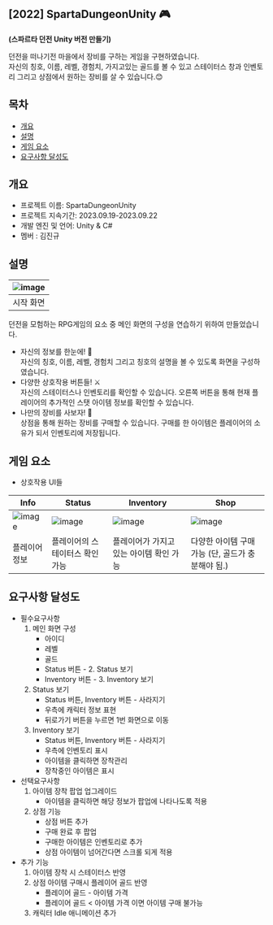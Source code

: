 <h2>[2022] SpartaDungeonUnity 🎮</h2>

**(스파르타 던전 Unity 버전 만들기)**

던전을 떠나기전 마을에서 장비를 구하는 게임을 구현하였습니다.<br> 자신의 칭호, 이름, 레벨, 경험치, 가지고있는 골드를 볼 수 있고 스테이터스 창과 인벤토리 그리고 상점에서 원하는 장비를 살 수 있습니다.😊
</div>

## 목차
  - [개요](#개요) 
  - [설명](#설명)
  - [게임 요소](#게임-요소)
  - [요구사항 달성도](#요구사항-달성도)

## 개요
- 프로젝트 이름: SpartaDungeonUnity
- 프로젝트 지속기간: 2023.09.19-2023.09.22
- 개발 엔진 및 언어: Unity & C#
- 멤버 : 김진규
## 설명
|![image](https://github.com/kjg5370/SpartaDungeonUnity/assets/105926662/cd9d5fd4-e17d-46dc-8848-a26bcaac2ffe)
|:---:|
|시작 화면|

던전을 모험하는 RPG게임의 요소 중 메인 화면의 구성을 연습하기 위하여 만들었습니다.<br>
- 자신의 정보를 한눈에! 🦉<br>
자신의 칭호, 이름, 레벨, 경험치 그리고 칭호의 설명을 볼 수 있도록 화면을 구성하였습니다.
- 다양한 상호작용 버튼들! ⚔️<br>
자신의 스테이터스나 인벤토리를 확인할 수 있습니다. 오른쪽 버튼을 통해 현재 플레이어의 추가적인 스탯 아이템 정보를 확인할 수 있습니다.
- 나만의 장비를 사보자! 💎<br>
상점을 통해 원하는 장비를 구매할 수 있습니다. 구매를 한 아이템은 플레이어의 소유가 되서 인벤토리에 저장됩니다.

## 게임 요소
- 상호작용 UI들

|Info|Status|Inventory|Shop|
|---|---|---|---|
|![image](https://github.com/kjg5370/SpartaDungeonUnity/assets/105926662/34ad4e04-e394-43a6-8d66-d5046696ab72)|![image](https://github.com/kjg5370/SpartaDungeonUnity/assets/105926662/e5ea3d31-03a5-47fa-b723-aecea63e0511)|![image](https://github.com/kjg5370/SpartaDungeonUnity/assets/105926662/eb85ba7f-1412-4fee-bd45-afc1e539aacb)|![image](https://github.com/kjg5370/SpartaDungeonUnity/assets/105926662/ae9fdf08-c08f-4253-ade9-7e38d43da41f)|
|플레이어 정보|플레이어의 스테이터스 확인 가능|플레이어가 가지고 있는 아이템 확인 가능|다양한 아이템 구매 가능 (단, 골드가 충분해야 됨.)

## 요구사항 달성도
- 필수요구사항
   1. 메인 화면 구성
      - 아이디
      - 레벨
      - 골드
      - Status 버튼  - 2. Status 보기
      - Inventory 버튼  - 3. Inventory 보기
   2. Status 보기
      - Status 버튼, Inventory 버튼 - 사라지기
      - 우측에 캐릭터 정보 표현
      - 뒤로가기 버튼을 누르면 1번 화면으로 이동
   3. Inventory 보기
      - Status 버튼, Inventory 버튼 - 사라지기
      - 우측에 인벤토리 표시
      - 아이템을 클릭하면 장착관리
      - 장착중인 아이템은 표시
- 선택요구사항
   1. 아이템 장착 팝업 업그레이드
      - 아이템을 클릭하면 해당 정보가 팝업에 나타나도록 적용
   2. 상점 기능
      - 상점 버튼 추가
      - 구매 완료 후 팝업
      - 구매한 아이템은 인벤토리로 추가
      - 상점 아이템이 넘어간다면 스크롤 되게 적용
- 추가 기능
   1. 아이템 장착 시 스테이터스 반영
   2. 상점 아이템 구매시 플레이어 골드 반영
      - 플레이어 골드 - 아이템 가격
      - 플레이어 골드 < 아이템 가격 이면 아이템 구매 불가능
   3. 캐릭터 Idle 애니메이션 추가
